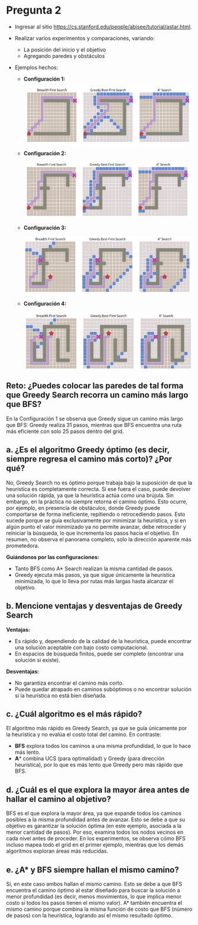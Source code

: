 # Pregunta 2

- Ingresar al sitio <https://cs.stanford.edu/people/abisee/tutorial/astar.html>.  
- Realizar varios experimentos y comparaciones, variando:  
  - La posición del inicio y el objetivo
  - Agregando paredes y obstáculos

- Ejemplos hechos:

  - **Configuración 1:**

    ![Configuración 1](./images/configuracion5.png)

  - **Configuración 2:**  

    ![Configuración 2](./images/configuracion6.png)

  - **Configuración 3:**  

    ![Configuración 3](./images/configuracion7.png)

  - **Configuración 4:**  

    ![Configuración 4](./images/configuracion8.png)

## Reto: ¿Puedes colocar las paredes de tal forma que Greedy Search recorra un camino más largo que BFS?

En la Configuración 1 se observa que Greedy sigue un camino más largo que BFS: Greedy realiza 31 pasos, mientras que BFS encuentra una ruta más eficiente con solo 25 pasos dentro del grid.

## a. ¿Es el algoritmo Greedy óptimo (es decir, siempre regresa el camino más corto)? ¿Por qué?

No, Greedy Search no es óptimo porque trabaja bajo la suposición de que la heurística es completamente correcta. Si ese fuera el caso, puede devolver una solución rápida, ya que la heurística actúa como una brújula. Sin embargo, en la práctica no siempre retorna el camino óptimo. Esto ocurre, por ejemplo, en presencia de obstáculos, donde Greedy puede comportarse de forma ineficiente, repitiendo o retrocediendo pasos. Esto sucede porque se guía exclusivamente por minimizar la heurística, y si en algún punto el valor minimizado ya no permite avanzar, debe retroceder y reiniciar la búsqueda, lo que incrementa los pasos hacia el objetivo. En resumen, no observa el panorama completo, solo la dirección aparente más prometedora.

**Guiándonos por las configuraciones:**

- Tanto BFS como A* Search realizan la misma cantidad de pasos.
- Greedy ejecuta más pasos, ya que sigue únicamente la heurística minimizada, lo que lo lleva por rutas más largas hasta alcanzar el objetivo.

## b. Mencione ventajas y desventajas de Greedy Search

**Ventajas:**

- Es rápido y, dependiendo de la calidad de la heurística, puede encontrar una solución aceptable con bajo costo computacional.
- En espacios de búsqueda finitos, puede ser completo (encontrar una solución si existe).

**Desventajas:**

- No garantiza encontrar el camino más corto.
- Puede quedar atrapado en caminos subóptimos o no encontrar solución si la heurística no está bien diseñada.

## c. ¿Cuál algoritmo es el más rápido?

El algoritmo más rápido es Greedy Search, ya que se guía únicamente por la heurística y no evalúa el costo total del camino. En contraste:

- **BFS** explora todos los caminos a una misma profundidad, lo que lo hace más lento.
- **A*** combina UCS (para optimalidad) y Greedy (para dirección heurística), por lo que es más lento que Greedy pero más rápido que BFS.

## d. ¿Cuál es el que explora la mayor área antes de hallar el camino al objetivo?

BFS es el que explora la mayor área, ya que expande todos los caminos posibles a la misma profundidad antes de avanzar. Esto se debe a que su objetivo es garantizar la solución óptima (en este ejemplo, asociada a la menor cantidad de pasos). Por eso, examina todos los nodos vecinos en cada nivel antes de proceder. En los experimentos, se observa cómo BFS incluso mapea todo el grid en el primer ejemplo, mientras que los demás algoritmos exploran áreas más reducidas.

## e. ¿A* y BFS siempre hallan el mismo camino?

Sí, en este caso ambos hallan el mismo camino. Esto se debe a que BFS encuentra el camino óptimo al estar diseñado para buscar la solución a menor profundidad (es decir, menos movimientos, lo que implica menor costo si todos los pasos tienen el mismo valor). A* también encuentra el mismo camino porque combina la misma función de costo que BFS (número de pasos) con la heurística, logrando así el mismo resultado óptimo.
